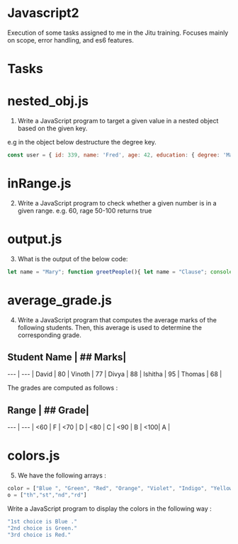 # Javascript2
Execution of some tasks assigned to me in the Jitu training. Focuses mainly on scope, error handling, and es6 features.

# Tasks

# nested_obj.js

1. Write a JavaScript program to target a given value in a nested object based on the given key.

e.g in the object below destructure the degree key.

```js
const user = { id: 339, name: 'Fred', age: 42, education: { degree: 'Masters'} }
```

# inRange.js

2. Write a JavaScript program to check whether a given number is in a given range. e.g. 60, rage 50-100 returns true

# output.js

3. What is the output of the below code:
```js
let name = "Mary"; function greetPeople(){ let name = "Clause"; console.log(`Hello ${name}`) } greetPeople()
```

# average_grade.js

4. Write a JavaScript program that computes the average marks of the following students. Then, this average is used to determine the corresponding grade.

## Student Name | ## Marks| 
--- | --- | 
David | 80 |
Vinoth | 77 |
Divya | 88 |
Ishitha | 95 |
Thomas | 68 |

The grades are computed as follows :

## Range | ## Grade| 
--- | --- | 
<60 | F |
<70 | D |
<80 | C |
<90 | B |
<100| A |

# colors.js

5. We have the following arrays : 
```js
color = ["Blue ", "Green", "Red", "Orange", "Violet", "Indigo", "Yellow "];
o = ["th","st","nd","rd"]
```
Write a JavaScript program to display the colors in the following way :
```bash
"1st choice is Blue ."
"2nd choice is Green."
"3rd choice is Red."
```

